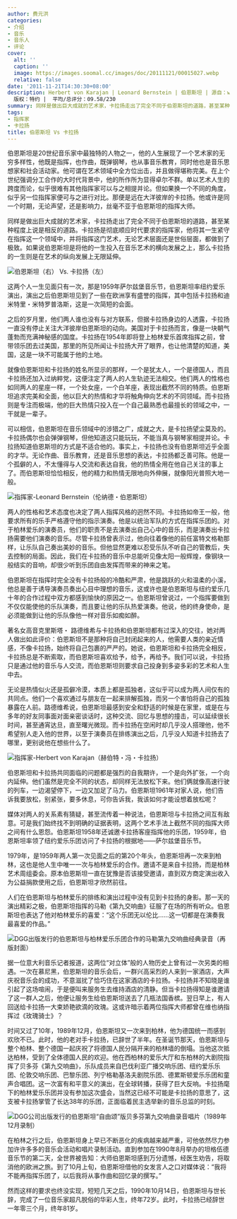 ```yaml
---
author: 费元洪
categories:
- 介绍
- 音乐
- 音乐人
- 评论
cover:
  alt: ''
  caption: ''
  image: https://images.soomal.cc/images/doc/20111121/00015027.webp
  relative: false
date: '2011-11-21T14:30:30+08:00'
description: Herbert von Karajan | Leonard Bernstein | 伯恩斯坦 | 源自：www.soomal.com |
  版权：特约 |  平均/总评分：09.58/230
summary: 同样是做出巨大成就的艺术家，卡拉扬走出了完全不同于伯恩斯坦的道路，甚至某种程度上说是相反的道路。卡拉扬是彻底顺应时代要求的指挥家，他将其一生紧守在指挥这一个领域中，并将指挥这门艺术，无论艺术层面还是世俗层面，都做到了极致。如果说伯恩斯坦是将他的一生投入在音乐艺术的横向发展之上，那么卡拉扬的一生则是在艺术的纵向发展上无限延伸……
tags:
- 指挥家
- 卡拉扬
title: 伯恩斯坦 Vs 卡拉扬
---
```


伯恩斯坦是20世纪音乐家中最独特的人物之一，他的人生展现了一个艺术家的无穷多样性，他既是指挥，也作曲，既弹钢琴，也从事音乐教育，同时他也是音乐思想家和社会活动家。他可谓在艺术领域中全方位出击，并且做得堪称完美。在上个世纪强调分工合作的大时代背景中，他的所作所为显得卓尔不群。单以艺术人生的跨度而论，似乎很难有其他指挥家可以与之相提并论。但如果换一个不同的角度，似乎另一位指挥家便可与之进行对比。那便是远在大洋彼岸的卡拉扬。他或许是同一个时期，无论声望，还是影响力，丝毫不亚于伯恩斯坦的指挥大师。

同样是做出巨大成就的艺术家，卡拉扬走出了完全不同于伯恩斯坦的道路，甚至某种程度上说是相反的道路。卡拉扬是彻底顺应时代要求的指挥家，他将其一生紧守在指挥这一个领域中，并将指挥这门艺术，无论艺术层面还是世俗层面，都做到了极致。如果说伯恩斯坦是将他的一生投入在音乐艺术的横向发展之上，那么卡拉扬的一生则是在艺术的纵向发展上无限延伸。

![伯恩斯坦（右） Vs. 卡拉扬（左）](https://images.soomal.cc/images/doc/20111121/00015027.webp)





这两个人一生见面只有一次，那是1959年萨尔兹堡音乐节，伯恩斯坦率纽约爱乐演出，演出之后伯恩斯坦见到了一些在欧洲享有盛誉的指挥，其中包括卡拉扬和迪米特里・米特罗普洛斯，这是一次简短的会面。

之后的岁月里，他们两人谁也没有与对方联系，但据卡拉扬身边的人透露，卡拉扬一直没有停止关注大洋彼岸伯恩斯坦的动向。美国对于卡拉扬而言，像是一块朝气蓬勃而充满神秘感的国度。卡拉扬在1954年即将登上柏林爱乐首席指挥之前，曾带领乐团去过美国，那里的所见所闻让卡拉扬大开了眼界，也让他清楚的知道，美国，这是一块不可能属于他的土地。

就像伯恩斯坦和卡拉扬的姓名所显示的那样，一个是犹太人，一个是德国人，而且卡拉扬还加入过纳粹党，这便注定了两人的人生轨迹无法相交。他们两人的性格也如同两人的星座一样，一个处女座，一个白羊座，表现出截然不同的特质。伯恩斯坦追求完美和全面，他以巨大的热情和才华将触角伸向艺术的不同领域。而卡拉扬则是专注而极端，他的巨大热情只投入在一个自己最熟悉也最擅长的领域之中，一干就是一辈子。

可以相信，伯恩斯坦在音乐领域中的涉猎之广，成就之大，是卡拉扬望尘莫及的。卡拉扬偶尔也会弹弹钢琴，但他知道这只能玩玩，不能当真与钢琴家相提并论。卡拉扬知道伯恩斯坦的方式是不适合他的。事实上，卡拉扬也没有伯恩斯坦近乎全面的才华。无论作曲、音乐教育，还是音乐思想的表达，卡拉扬都乏善可陈。他是一个孤僻的人，不太懂得与人交流和表达自我，他的热情全用在他自己关注的事上了。而伯恩斯坦恰恰相反，他的精力和热情无限地向外伸展，就像阳光普照大地一般。

![指挥家-Leonard Bernstein（伦纳德・伯恩斯坦）](https://images.soomal.cc/images/doc/20111121/00015026.webp)





两人的性格和艺术态度也决定了两人指挥风格的迥然不同。卡拉扬如帝王一般，他要求所有的乐手严格遵守他的指示演奏。他是以统治军队的方式在指挥乐团的。对于柏林爱乐的演奏员，他们的职责不是去演奏出自己心中的音乐，而是演奏出卡拉扬需要他们演奏的音乐。尽管卡拉扬曾表示过，他向往着像他的前任富特文格勒那样，让乐队自己奏出美妙的音乐。但他显然更难以忍受乐队不听自己的管教后，失去控制的局面。因此，我们在卡拉扬的音乐中总能听见像太阳一般辉煌，像钢块一般结实的音响，却很少听到乐团自由发挥而带来的神来之笔。

伯恩斯坦在指挥时完全没有卡拉扬般的冷酷和严肃，他是跳跃的火和温柔的小溪，他总是善于诱导演奏员奏出心目中理想的音乐，这或许也是伯恩斯坦与纽约爱乐几十年的合作过程中双方都感到愉快的原因之一。伯恩斯坦曾说过，一个指挥要做到不仅仅能使他的乐队演奏，而且要让他的乐队热爱演奏。他说，他的终身使命，是必须能做到让他的乐队像他一样对音乐如痴如醉。

著名女高音克里斯塔・ 路德维希与卡拉扬和伯恩斯坦都有过深入的交往，她对两人做出如此评价：伯恩斯坦不是那种将自己封闭起来的人，他需要人类的亲近情感，不像卡拉扬，始终将自己包裹的严严的。她说，伯恩斯坦和卡拉扬完全相反，卡拉扬总是不断索取，而伯恩斯坦喜欢给予，给予，再给予。我们可以说，卡拉扬只是通过他的音乐与人交流，而伯恩斯坦则要求自己投身到多姿多彩的艺术和人生中去。

无论是热情似火还是孤僻冷漠，本质上都是孤独者，这似乎可以成为两人间仅有的共同点。他们一个喜欢通过与朋友在一起来排解孤独，而另一个害怕将自己的孤独暴露在人前。路德维希说，伯恩斯坦最感到安全和舒适的时候是在家里，或是在与多年的好友同事面对面亲密谈话时，这种交流、回忆与思想的撞击，可以延续很长时间，甚至通宵达旦，直至曙光微现。而卡拉扬在空闲时却几乎没人搭理他，他不希望别人走入他的世界，以至于演奏员在排练演出之后，几乎没人知道卡拉扬去了哪里，更别说他在想些什么了。

![指挥家-Herbert von Karajan（赫伯特・冯・卡拉扬）](https://images.soomal.cc/images/doc/20111121/00015030.webp)





伯恩斯坦和卡拉扬共同面临的问题都是强烈的自我期许，一个是向外扩张，一个向内延伸。他们虽然是完全不同的状态，却同样无法放松下来。他们俩就像高速行驶的列车，一边渴望停下，一边又加足了马力。伯恩斯坦1961年对家人说，他们告诉我要放松，别紧张，要多休息，可你告诉我，我该如何才能设想着放松呢？

媒体对两人的关系素有猜疑，甚至流传着一种说法，伯恩斯坦与卡拉扬之间互有敌意。可是我们始终找不到明确的证据表明，这两个艺术手法上截然不同的指挥大师之间有什么恩怨。伯恩斯坦1958年还诚邀卡拉扬客座指挥他的乐团，1959年，伯恩斯坦率领了纽约爱乐乐团访问了卡拉扬的根据地――萨尔兹堡音乐节。

1979年，是1959年两人第一次见面之后的第20个年头，伯恩斯坦再一次来到柏林，这也是他人生中唯一一次与柏林爱乐的合作。邀请不是来自卡拉扬，而是柏林艺术周组委会。原本伯恩斯坦一直在犹豫是否该接受邀请，直到双方商定演出收入为公益捐款使用之后，伯恩斯坦才欣然前往。

人们在伯恩斯坦与柏林爱乐的排练和演出过程中没有见到卡拉扬的身影。那一天的演出精彩之极，伯恩斯坦指挥的马勒《第九交响曲》征服了在场的所有听众。伯恩斯坦也表达了他对柏林爱乐的喜爱：“这个乐团无以伦比……这一切都是在演奏我最喜爱的作品。”

![DGG出版发行的伯恩斯坦与柏林爱乐乐团合作的马勒第九交响曲经典录音（再版封面）](https://images.soomal.cc/images/doc/20111121/00015029.webp)





据一位意大利音乐记者报道，这两位“对立体”般的人物历史上曾有过一次另类的相遇。一次在慕尼黑，伯恩斯坦的音乐会后，一群兴高采烈的人来到一家酒店，大声庆祝音乐会的成功，不意滋扰了恰巧住在这家酒店的卡拉扬。卡拉扬并不知晓是谁引起了这场喧闹，于是便叫来服务生去维持酒店的清静。但当卡拉扬得知是谁邀请了这一群人之后，他便让服务生给伯恩斯坦送去了几瓶法国香槟。翌日早上，有人回送给卡拉扬一大束娇艳欲滴的玫瑰。这或许暗示着两位指挥大师都曾在维也纳指挥过《玫瑰骑士》？

时间又过了10年，1989年12月，伯恩斯坦又一次来到柏林，他为德国统一而感到欢欣不已。此时，他的老对手卡拉扬，已辞世了半年。在圣诞节那天，伯恩斯坦与整个柏林、整个德国一起庆祝了将德国人民分隔开来的柏林墙的倒塌。当他这次抵达柏林，受到了全体德国人民的欢迎。他在西柏林的爱乐大厅和东柏林的大剧院指挥了贝多芬《第九交响曲》，乐队成员来自巴伐利亚广播交响乐团、纽约爱乐乐团、伦敦交响乐团、巴黎乐团、列宁格勒基洛夫剧院乐团、德累斯顿爱乐乐团和童声合唱团。这一次富有和平意义的演出，在全球转播，获得了巨大反响。卡拉扬麾下的柏林爱乐乐团并没有参加这次盛会，当然这已经不可能是卡拉扬的意思了，这支被卡拉扬掌管了长达38年的乐团，正面临着民主选举新的音乐总监的时刻。

![DGG公司出版发行的伯恩斯坦“自由颂”版贝多芬第九交响曲录音唱片（1989年12月录制）](https://images.soomal.cc/images/doc/20111121/00015028.webp)





在柏林之行之后，伯恩斯坦身上早已不断恶化的疾病越来越严重，可他依然尽力参加许许多多的音乐会活动和唱片录制活动。直到参加在1990年8月举办的坦格伍德音乐节的第二天，全世界被告知：大师伯恩斯坦感到万分遗憾，经医生劝告，将取消他的欧洲之旅。到了10月上旬，伯恩斯坦借他的女发言人之口对媒体说：“我将不能再指挥乐团了，以后我将从事作曲和回忆录的撰写。”

然而这样的要求也终没实现，短短几天之后，1990年10月14日，伯恩斯坦与世长辞，完成了一位音乐家超凡脱俗的华彩人生，终年72岁。此时，卡拉扬已经辞世一年零三个月，终年81岁。